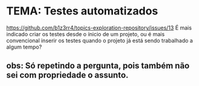 # TEMA: Testes automatizados
https://github.com/b1z3rr4/topics-exploration-repository/issues/13
É mais indicado criar os testes desde o ínicio de um projeto, ou é mais convencional inserir os testes quando o projeto já está sendo trabalhado a algum tempo?
## obs: Só repetindo a pergunta, pois também não sei com propriedade o assunto.